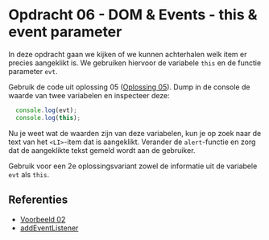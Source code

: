 # Opdracht 06 - DOM & Events - this & event parameter
In deze opdracht gaan we kijken of we kunnen achterhalen welk item er precies aangeklikt is. We gebruiken
hiervoor de variabele `this` en de functie parameter `evt`. 

Gebruik de code uit oplossing 05 ([Oplossing 05](../../solutions/opdracht05)). Dump in de console de waarde
van twee variabelen en inspecteer deze:
```javascript
  console.log(evt);
  console.log(this);
```

Nu je weet wat de waarden zijn van deze variabelen, kun je op zoek naar de text van het `<LI>`-item dat is 
aangeklikt. Verander de `alert`-functie en zorg dat de aangeklikte tekst gemeld wordt aan de gebruiker.

Gebruik voor een 2e oplossingsvariant zowel de informatie uit de variabele `evt` als `this`. 

## Referenties
  * [Voorbeeld 02](../../examples/Javascript/Example02/README.md)
  * [addEventListener](https://developer.mozilla.org/en-US/docs/Web/API/EventTarget/addEventListener)
